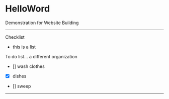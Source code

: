 # HelloWord
Demonstration for Website Building

---
Checklist
- this is a list

To do list... a different organization
- [] wash clothes
- [x] dishes
- [] sweep
---
